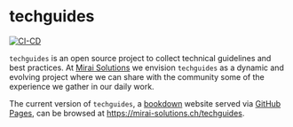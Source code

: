
# techguides

<!-- badges: start -->
[![CI-CD](https://github.com/miraisolutions/techguides/workflows/CI-CD/badge.svg)](https://github.com/miraisolutions/techguides/actions)
<!-- badges: end -->

`techguides` is an open source project to collect technical guidelines and best practices. At [Mirai Solutions](https://mirai-solutions.ch) we envision `techguides` as a dynamic and evolving project where we can share with the community some of the experience we gather in our daily work.

The current version of `techguides`, a [bookdown](https://github.com/rstudio/bookdown) website served via [GitHub Pages](https://pages.github.com), can be browsed at https://mirai-solutions.ch/techguides.
